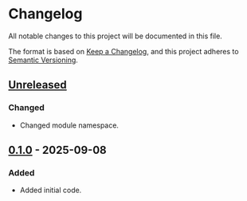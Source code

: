 # Changelog

All notable changes to this project will be documented in this file.

The format is based on [Keep a Changelog](https://keepachangelog.com/en/1.1.0/),
and this project adheres to [Semantic Versioning](https://semver.org/spec/v2.0.0.html).

## [Unreleased]

### Changed

- Changed module namespace.

## [0.1.0] - 2025-09-08

### Added

- Added initial code.

[unreleased]: https://github.com/lisa-sgs/argparse-schemas/compare/v0.1.0...HEAD
[0.1.0]: https://github.com/lisa-sgs/argparse-schemas/tag/v0.1.0
